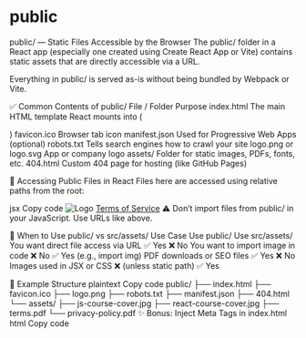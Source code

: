 # public
public/ — Static Files Accessible by the Browser
The public/ folder in a React app (especially one created using Create React App or Vite) contains static assets that are directly accessible via a URL.

Everything in public/ is served as-is without being bundled by Webpack or Vite.

✅ Common Contents of public/
File / Folder	Purpose
index.html	The main HTML template React mounts into (<div id="root"></div>)
favicon.ico	Browser tab icon
manifest.json	Used for Progressive Web Apps (optional)
robots.txt	Tells search engines how to crawl your site
logo.png or logo.svg	App or company logo
assets/	Folder for static images, PDFs, fonts, etc.
404.html	Custom 404 page for hosting (like GitHub Pages)

📌 Accessing Public Files in React
Files here are accessed using relative paths from the root:

jsx
Copy code
<img src="/assets/logo.png" alt="Logo" />
<a href="/assets/terms.pdf" target="_blank">Terms of Service</a>
⚠️ Don’t import files from public/ in your JavaScript. Use URLs like above.

🧠 When to Use public/ vs src/assets/
Use Case	Use public/	Use src/assets/
You want direct file access via URL	✅ Yes	❌ No
You want to import image in code	❌ No	✅ Yes (e.g., import img)
PDF downloads or SEO files	✅ Yes	❌ No
Images used in JSX or CSS	❌ (unless static path)	✅ Yes

🧾 Example Structure
plaintext
Copy code
public/
├── index.html
├── favicon.ico
├── logo.png
├── robots.txt
├── manifest.json
├── 404.html
└── assets/
    ├── js-course-cover.jpg
    ├── react-course-cover.jpg
    ├── terms.pdf
    └── privacy-policy.pdf
✨ Bonus: Inject Meta Tags in index.html
html
Copy code
<meta name="description" content="Learn coding with our online courses" />
<meta property="og:image" content="/assets/cover.jpg" />